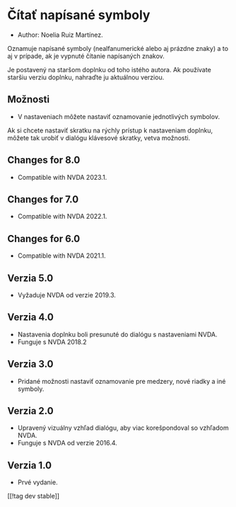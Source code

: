 # Čítať napísané symboly #

*	Author: Noelia Ruiz Martínez.

Oznamuje napísané symboly (nealfanumerické alebo aj prázdne znaky) a to aj v
prípade, ak je vypnuté čítanie napísaných znakov.

Je postavený na staršom doplnku od toho istého autora. Ak používate staršiu
verziu doplnku, nahraďte ju aktuálnou verziou.

## Možnosti ##
*	V nastaveniach môžete nastaviť oznamovanie jednotlivých symbolov.

Ak si chcete nastaviť skratku na rýchly prístup k nastaveniam doplnku,
môžete tak urobiť v dialógu klávesové skratky, vetva možnosti.

## Changes for 8.0
* Compatible with NVDA 2023.1.

## Changes for 7.0
* Compatible with NVDA 2022.1.

## Changes for 6.0
* Compatible with NVDA 2021.1.

## Verzia 5.0 ##
*	Vyžaduje NVDA od verzie 2019.3.

## Verzia 4.0 ##
* Nastavenia doplnku boli presunuté do dialógu s nastaveniami NVDA.
* Funguje s NVDA 2018.2

## Verzia 3.0 ##
* Pridané možnosti nastaviť oznamovanie pre medzery, nové riadky a iné
  symboly.

## Verzia 2.0 ##
*	Upravený vizuálny vzhľad dialógu, aby viac korešpondoval so vzhľadom NVDA.
*	Funguje s NVDA od verzie 2016.4.

## Verzia 1.0 ##
*	Prvé vydanie.

[[!tag dev stable]]
